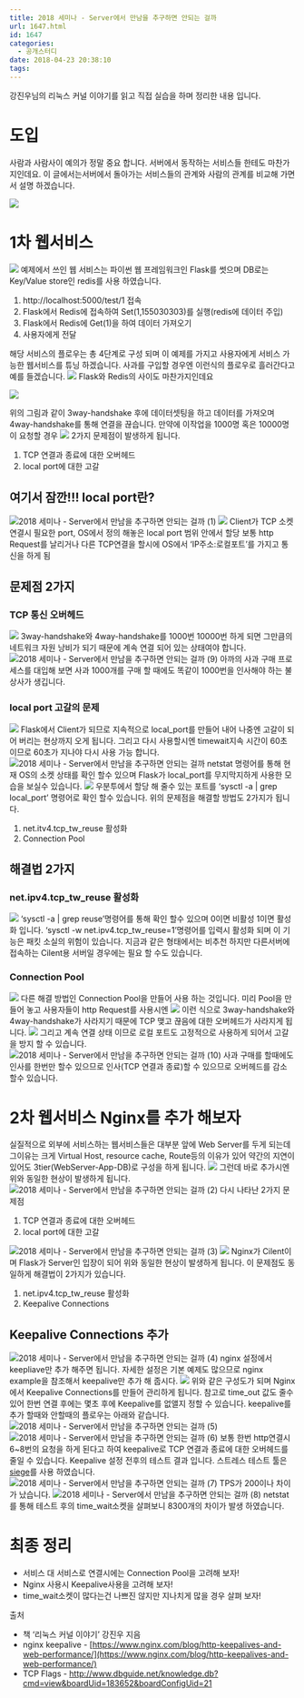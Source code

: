 ```yaml
---
title: 2018 세미나 - Server에서 만남을 추구하면 안되는 걸까
url: 1647.html
id: 1647
categories:
  - 공개스터디
date: 2018-04-23 20:38:10
tags:
---
```


강진우님의 리눅스 커널 이야기를 읽고 직접 실습을 하며 정리한 내용 입니다.

도입
==

사람과 사람사이 예의가 정말 중요 합니다. 서버에서 동작하는 서비스들 한테도 마찬가지인데요. 이 글에서는서버에서 돌아가는 서비스들의 관계와 사람의 관계를 비교해 가면서 설명 하겠습니다.

![](https://ahea.files.wordpress.com/2018/04/null.png)

1차 웹서비스
=======

![](https://ahea.files.wordpress.com/2018/04/null1.png) 예제에서 쓰인 웹 서비스는 파이썬 웹 프레임워크인 Flask를 썻으며 DB로는 Key/Value store인 redis를 사용 하였습니다.

1.  http://localhost:5000/test/1 접속
2.  Flask에서 Redis에 접속하여 Set(1,155030303)를 실행(redis에 데이터 주입)
3.  Flask에서 Redis에 Get(1)을 하여 데이터 가져오기
4.  사용자에게 전달

해당 서비스의 플로우는 총 4단계로 구성 되며 이 예제를 가지고 사용자에게 서비스 가능한 웹서비스를 튜닝 하겠습니다. 사과를 구입할 경우엔 이런식의 플로우로 흘러간다고 예를 들겠습니다. ![](https://ahea.files.wordpress.com/2018/04/null2.png) Flask와 Redis의 사이도 마찬가지인데요

![](https://ahea.files.wordpress.com/2018/04/null3.png)

위의 그림과 같이 3way-handshake 후에 데이터셋팅을 하고 데이터를 가져오며 4way-handshake를 통해 연결을 끊습니다. 만약에 이작업을 1000명 혹은 10000명이 요청할 경우 ![](https://ahea.files.wordpress.com/2018/04/null4.png) 2가지 문제점이 발생하게 됩니다.

1.  TCP 연결과 종료에 대한 오버헤드
2.  local port에 대한 고갈

여기서 잠깐!!! local port란?
----------------------

![2018 세미나 - Server에서 만남을 추구하면 안되는 걸까 (1)](https://ahea.files.wordpress.com/2018/04/2018-ec84b8ebafb8eb8298-serverec9790ec849c-eba78ceb82a8ec9d84-ecb694eab5aced9598eba9b4-ec9588eb9098eb8a94-eab1b8eab98c-1.png) ![](https://ahea.files.wordpress.com/2018/04/null5.png) Client가 TCP 소켓 연결시 필요한 port, OS에서 정의 해놓은 local port 범위 안에서 할당 보통 http Request를 날리거나 다른 TCP연결을 할시에 OS에서 ‘IP주소:로컬포트’를 가지고 통신을 하게 됨

문제점 2가지
-------

### TCP 통신 오버헤드

![](https://ahea.files.wordpress.com/2018/04/null6.png) 3way-handshake와 4way-handshake를 1000번 10000번 하게 되면 그만큼의 네트워크 자원 낭비가 되기 때문에 계속 연결 되어 있는 상태여야 합니다. ![2018 세미나 - Server에서 만남을 추구하면 안되는 걸까 (9)](https://ahea.files.wordpress.com/2018/04/2018-ec84b8ebafb8eb8298-serverec9790ec849c-eba78ceb82a8ec9d84-ecb694eab5aced9598eba9b4-ec9588eb9098eb8a94-eab1b8eab98c-9.png) 아까의 사과 구매 프로세스를 대입해 보면 사과 1000개를 구매 할 때에도 똑같이 1000번을 인사해야 하는 불상사가 생깁니다.

### local port 고갈의 문제

![](https://ahea.files.wordpress.com/2018/04/null7.png) Flask에서 Client가 되므로 지속적으로 local_port를 만들어 내어 나중엔 고갈이 되어 버리는 현상까지 오게 됩니다. 그리고 다시 사용할시엔 timewait지속 시간이 60초 이므로 60초가 지나야 다시 사용 가능 합니다. ![2018 세미나 - Server에서 만남을 추구하면 안되는 걸까](https://ahea.files.wordpress.com/2018/04/2018-ec84b8ebafb8eb8298-serverec9790ec849c-eba78ceb82a8ec9d84-ecb694eab5aced9598eba9b4-ec9588eb9098eb8a94-eab1b8eab98c.png) netstat 명령어를 통해 현재 OS의 소켓 상태를 확인 할수 있으며 Flask가 local_port를 무지막지하게 사용한 모습을 보실수 있습니다. ![](https://ahea.files.wordpress.com/2018/04/null5.png) 우분투에서 할당 해 줄수 있는 포트를 ‘sysctl -a | grep local_port’ 명령어로 확인 할수 있습니다. 위의 문제점을 해결할 방법도 2가지가 됩니다.

1.  net.itv4.tcp\_tw\_reuse 활성화
2.  Connection Pool

해결법 2가지
-------

### net.ipv4.tcp\_tw\_reuse 활성화

![](https://ahea.files.wordpress.com/2018/04/null8.png) ‘sysctl -a | grep reuse’명령어를 통해 확인 할수 있으며 0이면 비활성 1이면 활성화 입니다. ‘sysctl -w net.ipv4.tcp\_tw\_reuse=1’명령어를 입력시 활성화 되며 이 기능은 패킷 소실의 위험이 있습니다. 지금과 같은 형태에서는 비추천 하지만 다른서버에 접속하는 Cilent용 서버일 경우에는 필요 할 수도 있습니다.

### Connection Pool

![](https://ahea.files.wordpress.com/2018/04/null9.png) 다른 해결 방법인 Connection Pool을 만들어 사용 하는 것입니다. 미리 Pool을 만들어 놓고 사용자들이 http Request를 사용시엔 ![](https://ahea.files.wordpress.com/2018/04/null10.png) 이런 식으로 3way-handshake와 4way-handshake가 사라지기 때문에 TCP 맺고 끊음에 대한 오버헤드가 사라지게 됩니다. ![](https://ahea.files.wordpress.com/2018/04/null11.png) 그리고 계속 연결 상태 이므로 로컬 포트도 고정적으로 사용하게 되어서 고갈을 방지 할 수 있습니다. ![2018 세미나 - Server에서 만남을 추구하면 안되는 걸까 (10)](https://ahea.files.wordpress.com/2018/04/2018-ec84b8ebafb8eb8298-serverec9790ec849c-eba78ceb82a8ec9d84-ecb694eab5aced9598eba9b4-ec9588eb9098eb8a94-eab1b8eab98c-10.png) 사과 구매를 할때에도 인사를 한번만 할수 있으므로 인사(TCP 연결과 종료)할 수 있으므로 오버헤드를 감소 할수 있습니다.

2차 웹서비스 Nginx를 추가 해보자
=====================

실질적으로 외부에 서비스하는 웹서비스들은 대부분 앞에 Web Server를 두게 되는데 그이유는 크게 Virtual Host, resource cache, Route등의 이유가 있어 약간의 지연이 있어도 3tier(WebServer-App-DB)로 구성을 하게 됩니다. ![](https://ahea.files.wordpress.com/2018/04/null12.png) 그런데 바로 추가시엔 위와 동일한 현상이 발생하게 됩니다. ![2018 세미나 - Server에서 만남을 추구하면 안되는 걸까 (2)](https://ahea.files.wordpress.com/2018/04/2018-ec84b8ebafb8eb8298-serverec9790ec849c-eba78ceb82a8ec9d84-ecb694eab5aced9598eba9b4-ec9588eb9098eb8a94-eab1b8eab98c-2.png) 다시 나타난 2가지 문제점

1.  TCP 연결과 종료에 대한 오버헤드
2.  local port에 대한 고갈

![2018 세미나 - Server에서 만남을 추구하면 안되는 걸까 (3)](https://ahea.files.wordpress.com/2018/04/2018-ec84b8ebafb8eb8298-serverec9790ec849c-eba78ceb82a8ec9d84-ecb694eab5aced9598eba9b4-ec9588eb9098eb8a94-eab1b8eab98c-3.png) ![](https://ahea.files.wordpress.com/2018/04/null13.png) Nginx가 Cilent이며 Flask가 Server인 입장이 되어 위와 동일한 현상이 발생하게 됩니다. 이 문제점도 동일하게 해결법이 2가지가 있습니다.

1.  net.ipv4.tcp\_tw\_reuse 활성화
2.  Keepalive Connections

Keepalive Connections 추가
------------------------

![2018 세미나 - Server에서 만남을 추구하면 안되는 걸까 (4)](https://ahea.files.wordpress.com/2018/04/2018-ec84b8ebafb8eb8298-serverec9790ec849c-eba78ceb82a8ec9d84-ecb694eab5aced9598eba9b4-ec9588eb9098eb8a94-eab1b8eab98c-4.png) nginx 설정에서 keepliave만 추가 해주면 됩니다. 자세한 설정은 기본 예제도 많으므로 nginx example을 참조해서 keepalive만 추가 해 줍시다. ![](https://ahea.files.wordpress.com/2018/04/null14.png) 위와 같은 구성도가 되며 Nginx에서 Keepalive Connections를 만들어 관리하게 됩니다. 참고로 time_out 값도 줄수 있어 한번 연결 후에는 몇초 후에 Keepalive를 없앨지 정할 수 있습니다. keepalive를 추가 할때와 안할때의 플로우는 아래와 같습니다. ![2018 세미나 - Server에서 만남을 추구하면 안되는 걸까 (5)](https://ahea.files.wordpress.com/2018/04/2018-ec84b8ebafb8eb8298-serverec9790ec849c-eba78ceb82a8ec9d84-ecb694eab5aced9598eba9b4-ec9588eb9098eb8a94-eab1b8eab98c-5.png) ![2018 세미나 - Server에서 만남을 추구하면 안되는 걸까 (6)](https://ahea.files.wordpress.com/2018/04/2018-ec84b8ebafb8eb8298-serverec9790ec849c-eba78ceb82a8ec9d84-ecb694eab5aced9598eba9b4-ec9588eb9098eb8a94-eab1b8eab98c-6.png) 보통 한번 http연결시 6~8번의 요청을 하게 된다고 하여 keepalive로 TCP 연결과 종료에 대한 오버헤드를 줄일 수 있습니다. Keepalive 설정 전후의 테스트 결과 입니다. 스트레스 테스트 툴은 [siege](https://www.joedog.org/siege-home/)를 사용 하였습니다. ![2018 세미나 - Server에서 만남을 추구하면 안되는 걸까 (7)](https://ahea.files.wordpress.com/2018/04/2018-ec84b8ebafb8eb8298-serverec9790ec849c-eba78ceb82a8ec9d84-ecb694eab5aced9598eba9b4-ec9588eb9098eb8a94-eab1b8eab98c-7.png) TPS가 200이나 차이가 났습니다. ![2018 세미나 - Server에서 만남을 추구하면 안되는 걸까 (8)](https://ahea.files.wordpress.com/2018/04/2018-ec84b8ebafb8eb8298-serverec9790ec849c-eba78ceb82a8ec9d84-ecb694eab5aced9598eba9b4-ec9588eb9098eb8a94-eab1b8eab98c-8.png) netstat를 통해 테스트 후의 time_wait소켓을 살펴보니 8300개의 차이가 발생 하였습니다.

최종 정리
=====

*   서비스 대 서비스로 연결시에는 Connection Pool을 고려해 보자!
*   Nginx 사용시 Keepalive사용을 고려해 보자!
*   time_wait소켓이 많다는건 나쁘진 않지만 지나치게 많을 경우 살펴 보자!

출처

*   책 ‘리눅스 커널 이야기’ 강진우 지음
*   nginx keepalive - [https://www.nginx.com/blog/http-keepalives-and-web-performance/](https://www.nginx.com/blog/http-keepalives-and-web-performance/)
*   TCP Flags - http://www.dbguide.net/knowledge.db?cmd=view&boardUid=183652&boardConfigUid=21